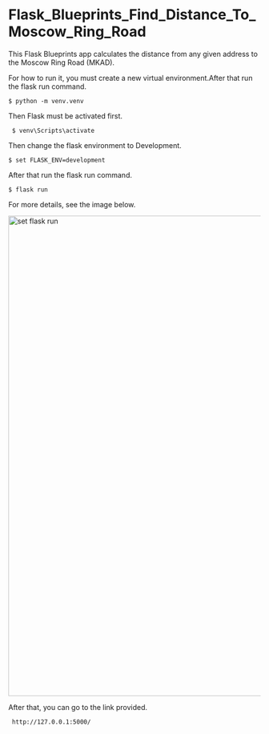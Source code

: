 # Flask_Blueprints_Find_Distance_To_Moscow_Ring_Road

This Flask Blueprints app calculates the distance from any given address to the Moscow Ring Road (MKAD). 

For how to run it, you must create a new virtual environment.After that run the flask run command.

``` $ python -m venv.venv ```

Then Flask must be activated first.

``` $ venv\Scripts\activate```

Then change the flask environment to Development.

``` $ set FLASK_ENV=development ```

After that run the flask run command.

``` $ flask run ```

For more details, see the image below.

<img width="960" alt="set flask run" src="https://user-images.githubusercontent.com/73238313/129370030-fab2d23d-8855-4565-a351-5782295aae4b.PNG">

After that, you can go to the link provided.

``` http://127.0.0.1:5000/```
